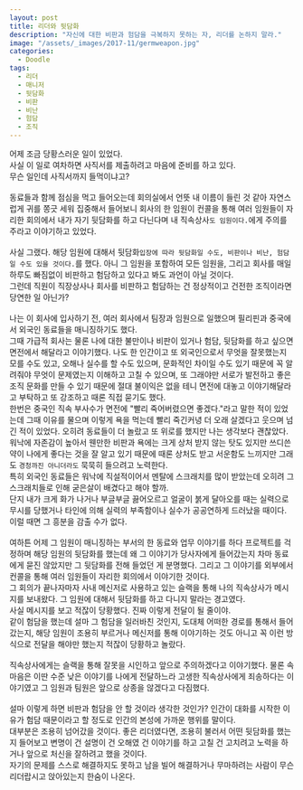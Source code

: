 ```yaml
---
layout: post
title: 리더와 뒷담화
description: "자신에 대한 비판과 험담을 극복하지 못하는 자, 리더를 논하지 말라."
image: "/assets/_images/2017-11/germweapon.jpg"
categories:
  - Doodle
tags:
  - 리더
  - 매니저
  - 뒷담화
  - 비판
  - 비난
  - 험담
  - 조직
---
```



어제 조금 당황스러운 일이 있었다.<br/>
사실 이 일로 여차하면 사직서를 제출하려고 마음에 준비를 하고 있다.<br/>
무슨 일인데 사직서까지 들먹이냐고?<br/>
<br/>
동료들과 함께 점심을 먹고 들어오는데 회의실에서 언뜻 내 이름이 들린 것 같아 자연스럽게 귀를 쫑긋 세워 집중해서 들어보니 회사의 한 임원이 컨콜을 통해 여러 임원들이 자리한 회의에서 내가 자기 뒷담화를 하고 다닌다며 내 직속상사`도 임원이다.`에게 주의를 주라고 이야기하고 있었다.<br/>
<br/>
사실 그랬다. 해당 임원에 대해서 뒷담화`입장에 따라 뒷담화일 수도, 비판이나 비난, 험담일 수도 있을 것이다.`를 했다.
아니 그 임원을 포함하여 모든 임원을, 그리고 회사를 매일 하루도 빠짐없이 비판하고 험담하고 있다고 봐도 과언이 아닐 것이다.<br/>
그런데 직원이 직장상사나 회사를 비판하고 험담하는 건 정상적이고 건전한 조직이라면 당연한 일 아닌가?
<br/>
<br/>
나는 이 회사에 입사하기 전, 여러 회사에서 팀장과 임원으로 일했으며 필리핀과 중국에서 외국인 동료들을 매니징하기도 했다.<br/>
그때 가급적 회사는 물론 나에 대한 불만이나 비판이 있거나 험담, 뒷담화를 하고 싶으면 면전에서 해달라고 이야기했다. 나도 한 인간이고 또 외국인으로서 무엇을 잘못했는지 모를 수도 있고, 오해나 실수를 할 수도 있으며, 문화적인 차이일 수도 있기 때문에 꼭 알려줘야 무엇이 문제였는지 이해하고 고칠 수 있으며, 또 그래야만 서로가 발전하고 좋은 조직 문화를 만들 수 있기 때문에 절대 불이익은 없을 테니 면전에 대놓고 이야기해달라고 부탁하고 또 강조하고 때론 직접 묻기도 했다.<br/>
한번은 중국인 직속 부사수가 면전에 "빨리 죽어버렸으면 좋겠다."라고 말한 적이 있었는데 그때 이유를 물으며 이렇게 욕을 먹는데 빨리 죽긴커녕 더 오래 살겠다고 웃으며 넘긴 적이 있었다. 오히려 동료들이 더 놀랐고 또 위로를 했지만 나는 생각보다 괜찮았다. 워낙에 자존감이 높아서 웬만한 비판과 욕에는 크게 상처 받지 않는 탓도 있지만 쓰디쓴 약이 나에게 좋다는 것을 잘 알고 있기 때문에 때론 상처도 받고 서운함도 느끼지만 그래도 `경청까진 아니더라도` 묵묵히 들으려고 노력한다.<br/>
특히 외국인 동료들은 워낙에 직설적이어서 멘탈에 스크래치를 많이 받았는데 오히려 그 스크래치들로 인해 굳은살이 배겼다고 해야 할까.<br/>
단지 내가 크게 화가 나거나 부글부글 끓어오르고 얼굴이 붉게 달아오를 때는 실력으로 무시를 당했거나 타인에 의해 실력의 부족함이나 실수가 공공연하게 드러났을 때이다. 이럴 때면 그 흥분을 감출 수가 없다.<br/>
<br/>
여하튼 어제 그 임원이 매니징하는 부서의 한 동료와 업무 이야기를 하다 프로젝트를 걱정하며 해당 임원의 뒷담화를 했는데 왜 그 이야기가 당사자에게 들어갔는지 차마 동료에게 묻진 않았지만 그 뒷담화를 전해 들었던 게 분명했다. 그리고 그 이야기를 외부에서 컨콜을 통해 여러 임원들이 자리한 회의에서 이야기한 것이다.<br/>
그 회의가 끝나자마자 사내 메신저로 사용하고 있는 슬랙을 통해 나의 직속상사가 메시지를 보내왔다. 그 임원에 대해서 뒷담화를 하고 다니지 말라는 경고였다.<br/>
사실 메시지를 보고 적잖이 당황했다. 진짜 이렇게 전달이 될 줄이야.<br/>
같이 험담을 했는데 설마 그 험담을 일러바친 것인지, 도대체 어떠한 경로를 통해서 들어갔는지, 해당 임원이 조용히 부르거나 메신저를 통해 이야기하는 것도 아니고 꼭 이런 방식으로 전달을 해야만 했는지 적잖이 당황하고 놀랐다.<br/>
<br/>
직속상사에게는 슬랙을 통해 잘못을 시인하고 앞으로 주의하겠다고 이야기했다. 물론 속마음은 이딴 수준 낮은 이야기를 나에게 전달하느라 고생한 직속상사에게 죄송하다는 이야기였고 그 임원과 팀원은 앞으로 상종을 않겠다고 다짐했다.<br/>
<br/>
설마 이렇게 하면 비판과 험담을 안 할 것이라 생각한 것인가? 인간이 대화를 시작한 이유가 험담 때문이라고 할 정도로 인간의 본성에 가까운 행위를 말이다.<br/>
대부분은 조용히 넘어갔을 것이다. 좋은 리더였다면, 조용히 불러서 어떤 뒷담화를 했는지 들어보고 변명이 건 설명이 건 오해였 건 이야기를 하고 고칠 건 고치려고 노력을 하거나 앞으로 처신을 잘하려고 했을 것이다.<br/>
자기의 문제를 스스로 해결하지도 못하고 남을 빌어 해결하거나 무마하려는 사람이 무슨 리더랍시고 앉아있는지 한숨이 나온다.<br/>  
<br/>
<br/>
<script async src="//pagead2.googlesyndication.com/pagead/js/adsbygoogle.js"></script>
<ins class="adsbygoogle"
     style="display:block; text-align:center;"
     data-ad-layout="in-article"
     data-ad-format="fluid"
     data-ad-client="ca-pub-7593661227946185"
     data-ad-slot="1704507028"></ins>
<script>
     (adsbygoogle = window.adsbygoogle || []).push({});
</script>
